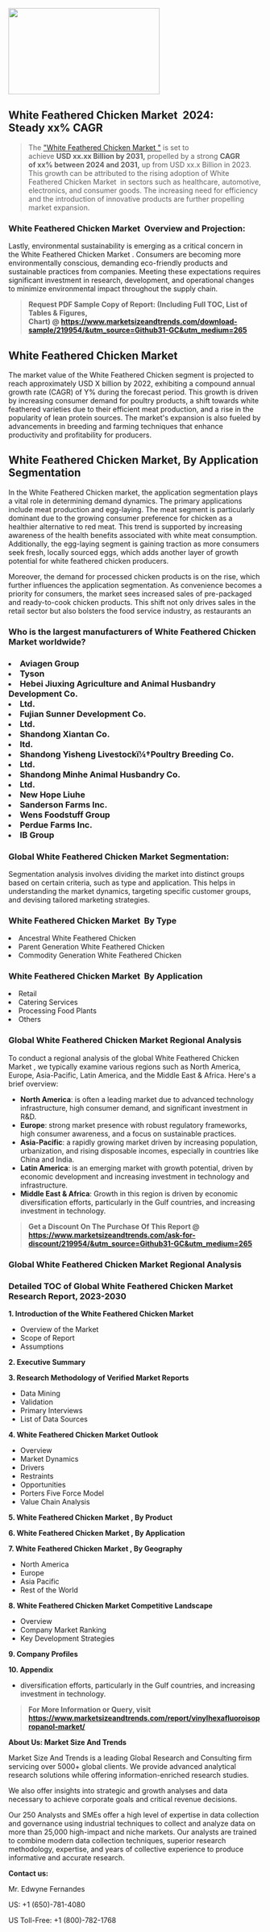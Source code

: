 <p><img class="alignnone size-medium wp-image-20088" src="https://ffe5etoiles.com/wp-content/uploads/2024/12/MST1-300x171.png" alt="" width="300" height="171" /></p><h2 id="ember46" class="ember-view reader-text-block__heading-2">White Feathered Chicken Market &nbsp;2024: Steady&nbsp;xx% CAGR</h2><blockquote id="ember47" class="ember-view reader-text-block__blockquote">The&nbsp;<a class="app-aware-link " href="https://www.marketsizeandtrends.com/download-sample/219954/&utm_source=Github31-GC&utm_medium=265" target="_blank" data-test-app-aware-link="">"White Feathered Chicken Market "</a>&nbsp;is set to achieve&nbsp;<strong>USD&nbsp;xx.xx&nbsp;Billion by 2031,</strong>&nbsp;propelled by a strong&nbsp;<strong>CAGR of&nbsp;xx% between 2024 and 2031,</strong>&nbsp;up from USD xx.x Billion in 2023. This growth can be attributed to the rising adoption of&nbsp;White Feathered Chicken Market &nbsp;in sectors such as healthcare, automotive, electronics, and consumer goods. The increasing need for efficiency and the introduction of innovative products are further propelling market expansion.</blockquote><h3 id="ember48" class="ember-view reader-text-block__heading-3">White Feathered Chicken Market &nbsp;Overview and Projection:</h3><p id="ember49" class="ember-view reader-text-block__paragraph">Lastly, environmental sustainability is emerging as a critical concern in the&nbsp;White Feathered Chicken Market . Consumers are becoming more environmentally conscious, demanding eco-friendly products and sustainable practices from companies. Meeting these expectations requires significant investment in research, development, and operational changes to minimize environmental impact throughout the supply chain.</p><blockquote id="ember50" class="ember-view reader-text-block__blockquote"><strong>Request PDF Sample Copy of Report: (Including Full TOC, List of Tables &amp; Figures, Chart)&nbsp;@&nbsp;<strong><a href="https://www.marketsizeandtrends.com/download-sample/219954/&utm_source=Github31-GC&utm_medium=265" target="_blank">https://www.marketsizeandtrends.com/download-sample/219954/&utm_source=Github31-GC&utm_medium=265</a></strong></strong></blockquote><h3 class=""><h2>White Feathered Chicken Market</h2><p>The market value of the White Feathered Chicken segment is projected to reach approximately USD X billion by 2022, exhibiting a compound annual growth rate (CAGR) of Y% during the forecast period. This growth is driven by increasing consumer demand for poultry products, a shift towards white feathered varieties due to their efficient meat production, and a rise in the popularity of lean protein sources. The market's expansion is also fueled by advancements in breeding and farming techniques that enhance productivity and profitability for producers.</p><h2>White Feathered Chicken Market, By Application Segmentation</h2><p>In the White Feathered Chicken market, the application segmentation plays a vital role in determining demand dynamics. The primary applications include meat production and egg-laying. The meat segment is particularly dominant due to the growing consumer preference for chicken as a healthier alternative to red meat. This trend is supported by increasing awareness of the health benefits associated with white meat consumption. Additionally, the egg-laying segment is gaining traction as more consumers seek fresh, locally sourced eggs, which adds another layer of growth potential for white feathered chicken producers.</p><p>Moreover, the demand for processed chicken products is on the rise, which further influences the application segmentation. As convenience becomes a priority for consumers, the market sees increased sales of pre-packaged and ready-to-cook chicken products. This shift not only drives sales in the retail sector but also bolsters the food service industry, as restaurants an</h3><h3 id="" class="">Who is the largest manufacturers of&nbsp;White Feathered Chicken Market worldwide?</h3><h3 class=""></Li><Li>Aviagen Group</Li><Li> Tyson</Li><Li> Hebei Jiuxing Agriculture and Animal Husbandry Development Co.</Li><Li> Ltd.</Li><Li> Fujian Sunner Development Co.</Li><Li>Ltd.</Li><Li> Shandong Xiantan Co.</Li><Li>ltd.</Li><Li> Shandong Yisheng Livestockï¼†Poultry Breeding Co.</Li><Li>Ltd.</Li><Li> Shandong Minhe Animal Husbandry Co.</Li><Li>Ltd.</Li><Li> New Hope Liuhe</Li><Li> Sanderson Farms Inc.</Li><Li> Wens Foodstuff Group</Li><Li> Perdue Farms Inc.</Li><Li> IB Group</h3><h3 id="ember53" class="ember-view reader-text-block__heading-3">Global&nbsp;White Feathered Chicken Market Segmentation:</h3><p id="ember54" class="ember-view reader-text-block__paragraph">Segmentation analysis involves dividing the market into distinct groups based on certain criteria, such as type and application. This helps in understanding the market dynamics, targeting specific customer groups, and devising tailored marketing strategies.</p><h3 id="" class="">White Feathered Chicken Market &nbsp;By Type</h3><p></Li><Li>Ancestral White Feathered Chicken</Li><Li> Parent Generation White Feathered Chicken</Li><Li> Commodity Generation White Feathered Chicken</p><h3 id="" class="">White Feathered Chicken Market &nbsp;By Application</h3><p class=""></Li><Li>Retail</Li><Li> Catering Services</Li><Li> Processing Food Plants</Li><Li> Others</p><h3 id="ember62" class="ember-view reader-text-block__heading-3">Global White Feathered Chicken Market Regional Analysis</h3><p id="ember63" class="ember-view reader-text-block__paragraph">To conduct a regional analysis of the global White Feathered Chicken Market , we typically examine various regions such as North America, Europe, Asia-Pacific, Latin America, and the Middle East &amp; Africa. Here's a brief overview:</p><ul><li><strong>North America</strong>: is often a leading market due to advanced technology infrastructure, high consumer demand, and significant investment in R&amp;D.</li><li><strong>Europe</strong>: strong market presence with robust regulatory frameworks, high consumer awareness, and a focus on sustainable practices.</li><li><strong>Asia-Pacific</strong>: a rapidly growing market driven by increasing population, urbanization, and rising disposable incomes, especially in countries like China and India.</li><li><strong>Latin America</strong>: is an emerging market with growth potential, driven by economic development and increasing investment in technology and infrastructure.</li><li><strong>Middle East &amp; Africa</strong>: Growth in this region is driven by economic diversification efforts, particularly in the Gulf countries, and increasing investment in technology.</li></ul><blockquote id="ember61" class="ember-view reader-text-block__blockquote"><strong>Get a Discount On The Purchase Of This Report @ <strong><a href="https://html-cleaner.com/" target="">https://www.marketsizeandtrends.com/ask-for-discount/219954/&utm_source=Github31-GC&utm_medium=265</a></strong></strong></blockquote><h3 id="ember62" class="ember-view reader-text-block__heading-3">Global White Feathered Chicken Market Regional Analysis</h3><h3 id="" class="">Detailed TOC of Global White Feathered Chicken Market Research Report, 2023-2030</h3><p id="" class=""><strong>1. Introduction of the White Feathered Chicken Market </strong></p><ul><li>Overview of the Market</li><li>Scope of Report</li><li>Assumptions</li></ul><p id="" class=""><strong>2. Executive Summary</strong></p><p id="" class=""><strong>3. Research Methodology of Verified Market Reports</strong></p><ul><li>Data Mining</li><li>Validation</li><li>Primary Interviews</li><li>List of Data Sources</li></ul><p id="" class=""><strong>4. White Feathered Chicken Market Outlook</strong></p><ul><li>Overview</li><li>Market Dynamics</li><li>Drivers</li><li>Restraints</li><li>Opportunities</li><li>Porters Five Force Model</li><li>Value Chain Analysis</li></ul><p id="" class=""><strong>5. White Feathered Chicken Market , By Product</strong></p><p id="" class=""><strong>6. White Feathered Chicken Market , By Application</strong></p><p id="" class=""><strong>7. White Feathered Chicken Market , By Geography</strong></p><ul><li>North America</li><li>Europe</li><li>Asia Pacific</li><li>Rest of the World</li></ul><p id="" class=""><strong>8. White Feathered Chicken Market Competitive Landscape</strong></p><ul><li>Overview</li><li>Company Market Ranking</li><li>Key Development Strategies</li></ul><p id="" class=""><strong>9. Company Profiles</strong></p><p id="" class=""><strong>10. Appendix</strong></p><ul><li>diversification efforts, particularly in the Gulf countries, and increasing investment in technology.</li></ul><blockquote id="ember65" class="ember-view reader-text-block__blockquote"><strong>For More Information or Query, visit <strong><strong><a href="https://html-cleaner.com/" target="">https://www.marketsizeandtrends.com/report/vinylhexafluoroisopropanol-market/</a></strong></strong></strong></blockquote><p id="" class=""><strong>About Us: Market Size And Trends</strong></p><p id="" class="">Market Size And Trends is a leading Global Research and Consulting firm servicing over 5000+ global clients. We provide advanced analytical research solutions while offering information-enriched research studies.</p><p id="" class="">We also offer insights into strategic and growth analyses and data necessary to achieve corporate goals and critical revenue decisions.</p><p id="" class="">Our 250 Analysts and SMEs offer a high level of expertise in data collection and governance using industrial techniques to collect and analyze data on more than 25,000 high-impact and niche markets. Our analysts are trained to combine modern data collection techniques, superior research methodology, expertise, and years of collective experience to produce informative and accurate research.</p><p id="" class=""><strong>Contact us:</strong></p><p id="" class="">Mr. Edwyne Fernandes</p><p id="" class="">US: +1 (650)-781-4080</p><p id="" class="">US Toll-Free: +1 (800)-782-1768</p>
